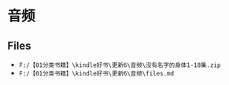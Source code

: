# 音频

## Files

- `F:/【01分类书籍】\kindle好书\更新6\音频\没有名字的身体1-18集.zip`
- `F:/【01分类书籍】\kindle好书\更新6\音频\files.md`
